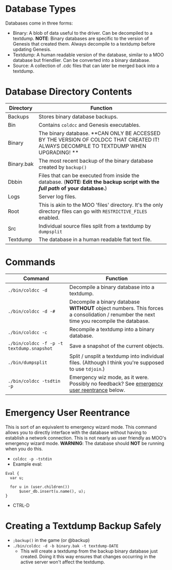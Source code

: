 # Database Types
Databases come in three forms:
- Binary: A blob of data useful to the driver. Can be decompiled to a textdump. **NOTE**: Binary databases are specific to the version of Genesis that created them. Always decompile to a textdump before updating Genesis.
- Textdump: A human readable version of the database, similar to a MOO database but friendlier. Can be converted into a binary database.
- Source: A collection of .cdc files that can later be merged back into a textdump.

# Database Directory Contents
| Directory  | Function                                                                                                                              |
| ---------- | ------------------------------------------------------------------------------------------------------------------------------------- |
| Backups    | Stores binary database backups.                                                                                                       |
| Bin        | Contains `coldcc` and Genesis executables.                                                                                            |
| Binary     | The binary database. **CAN ONLY BE ACCESSED BY THE VERSION OF COLDCC THAT CREATED IT! ALWAYS DECOMPILE TO TEXTDUMP WHEN UPGRADING! ** |
| Binary.bak | The most recent backup of the binary database created by `backup()`                                                                   |
| Dbbin      | Files that can be executed from inside the database. (**NOTE: Edit the backup script with the *full path* of your database.**)        |
| Logs       | Server log files.                                                                                                                     |
| Root       | This is akin to the MOO 'files' directory. It's the only directory files can go with `RESTRICTIVE_FILES` enabled.                     |
| Src        | Individual source files split from a textdump by `dumpsplit`                                                                          |
| Textdump   | The database in a human readable flat text file.                                                                                      |

# Commands
| Command                                   | Function                                                                                                                                 |
| ----------------------------------------- | ---------------------------------------------------------------------------------------------------------------------------------------- |
| `./bin/coldcc -d`                         | Decompile a binary database into a textdump.                                                                                             |
| `./bin/coldcc -d -#`                      | Decompile a binary database **WITHOUT** object numbers. This forces a consolidation / renumber the next time you recompile the database. |
| `./bin/coldcc -c`                         | Recompile a textdump into a binary database.                                                                                             |
| `./bin/coldcc -f -p -t textdump.snapshot` | Save a snapshot of the current objects.                                                                                                  |
| `./bin/dumpsplit`                         | Split / unsplit a textdump into individual files. (Although I think you're supposed to use `tdjoin`.)                                    |
| `./bin/coldcc -tsdtin -p`                 | Emergency wiz mode, as it were. Possibly no feedback? See [emergency user reentrance](#emergency-user-reentrance) below.                 |

# Emergency User Reentrance
This is sort of an equivalent to emergency wizard mode. This command allows you to directly interface with the database without having to establish a network connection. This is not nearly as user friendly as MOO's emergency wizard mode. **WARNING**: The database should **NOT** be running when you do this.

- `coldcc -p -tstdin`
- Example eval:
```coldc
Eval {
  var u;
 
  for u in (user.children())
      $user_db.insert(u.name(), u);
}
```
- CTRL-D

# Creating a Textdump Backup Safely
- `;backup()` in the game (or @backup)
- `./bin/coldcc -d -b binary.bak -t textdump-DATE`
	- This will create a textdump from the backup binary database just created. Doing it this way ensures that changes occurring in the active server won't affect the textdump.
